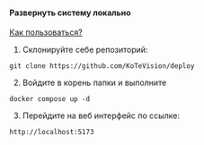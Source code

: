#### Развернуть систему локально

[Как пользоваться?](https://docs.google.com/document/d/1HuOshKIO-VWJ_HH_N5DAGP4fWpZiQ89fu-MJJ7GZDAs/edit?tab=t.0)

1. Склонируйте себе репозиторий:

```git
git clone https://github.com/KoTeVision/deploy
```

2. Войдите в корень папки и выполните

```docker
docker compose up -d
```

3. Перейдите на веб интерфейс по ссылке:

```
http://localhost:5173
```
